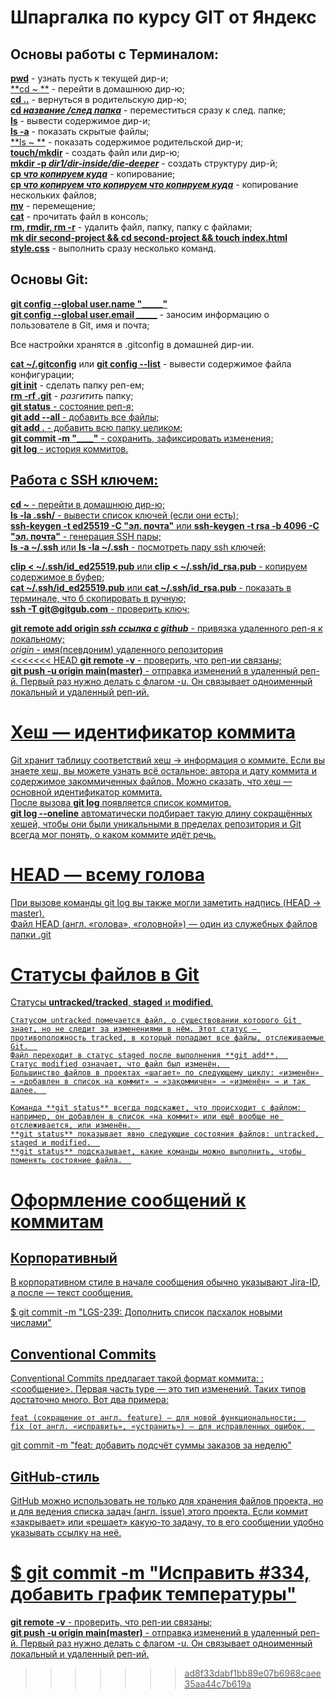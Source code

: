 # Шпаргалка по курсу GIT от Яндекс  


## Основы работы с Терминалом:  

<u>**pwd**</u> - узнать пусть к текущей дир-и;  
<u>**cd ~ **</u> - перейти в домашнюю дир-ю;  
<u>**cd ..**</u> - вернуться в родительскую дир-ю;  
<u>**cd _название /след папка_**</u> - переместиться сразу к след. папке;  
<u>**ls**</u> - вывести содержимое дир-и;  
<u>**ls -a**</u> - показать скрытые файлы;  
<u>**ls ~ **</u> - показать содержимое родительской дир-и;  
<u>**touch/mkdir**</u> - создать файл или дир-ю;  
<u>**mkdir -p _dir1/dir-inside/die-deeper_**</u> - создать структуру дир-й;  
<u>**cp _что копируем куда_**</u> - копирование;  
<u>**cp _что копируем что копируем что копируем куда_**</u> - копирование нескольких файлов;  
<u>**mv**</u> - перемещение;  
<u>**cat**</u> - прочитать файл в консоль;  
<u>**rm, rmdir, rm -r**</u> - удалить файл, папку, папку с файлами;  
<u>**mk dir second-project && cd second-project && touch index.html style.css**</u> - выполнить сразу несколько команд.  

## Основы Git:  

<u>**git config --global user.name "_____"**</u>   
<u>**git config --global user.email _____**</u> - заносим информацию о пользователе в Git, имя и почта;  

Все настройки хранятся в .gitconfig в домашней дир-ии.  

<u>**cat ~/.gitconfig**</u> или <u>**git config --list**</u> - вывести содержимое файла конфигурации;  
<u>**git init**</u> - сделать папку реп-ем;  
<u>**rm -rf .git**</u> - _разгитить_ папку;  
<u>**git status** - состояние реп-я;  
<u>**git add --all**</u> - добавить все файлы;  
<u>**git add .**</u> - добавить всю папку целиком;  
<u>**git commit -m "____"**</u> - сохранить, зафиксировать изменения;  
<u>**git log**</u> - история коммитов.  

## Работа с SSH ключем:  

<u>**cd ~**</u> - перейти в домашнюю дир-ю;  
<u>**ls -la .ssh/**</u> - вывести список ключей (если они есть);  
<u>**ssh-keygen -t ed25519 -C "эл. почта"**</u> или <u>**ssh-keygen -t rsa -b 4096 -C "эл. почта"**</u> - генерация SSH пары;  
<u>**ls -a ~/.ssh** или **ls -la ~/.ssh**</u> - посмотреть пару ssh ключей;  

<u>**clip < ~/.ssh/id_ed25519.pub**</u> или <u>**clip < ~/.ssh/id_rsa.pub**</u> - копируем содержимое в буфер;  
<u>**cat ~/.ssh/id_ed25519.pub**</u> или <u>**cat ~/.ssh/id_rsa.pub**</u> - показать в терминале, что б скопировать в ручную;  
<u>**ssh -T git@gitgub.com**</u> - проверить ключ;  


<u>**git remote add origin _ssh ссылка с github_**</u> - привязка удаленного реп-я к локальному;  
_origin_ - имя(псевдоним) удаленного репозитория  
<<<<<<< HEAD
**git remote -v** - проверить, что реп-ии связаны;  
**git push -u origin main(master)** - отправка изменений в удаленный реп-й. Первый раз нужно делать с флагом -u. Он связывает одноименный локальный и удаленный реп-ий.  

# Хеш — идентификатор коммита  

Git хранит таблицу соответствий хеш → информация о коммите. Если вы знаете хеш, вы можете узнать всё остальное: автора и дату коммита и содержимое закоммиченных файлов. Можно сказать, что хеш — основной идентификатор коммита.  
После вызова **git log** появляется список коммитов.  
**git log --oneline** автоматически подбирает такую длину сокращённых хешей, чтобы они были уникальными в пределах репозитория и Git всегда мог понять, о каком коммите идёт речь.  

# HEAD — всему голова  

При вызове команды git log вы также могли заметить надпись (HEAD -> master).  
Файл HEAD (англ. «голова», «головной») — один из служебных файлов папки .git  

# Статусы файлов в Git  

Статусы **untracked/tracked**, **staged** и **modified**.  

    Статусом untracked помечается файл, о существовании которого Git знает, но не следит за изменениями в нём. Этот статус — противоположность tracked, в который попадают все файлы, отслеживаемые Git.  
    Файл переходит в статус staged после выполнения **git add**.  
    Статус modified означает, что файл был изменён.  
    Большинство файлов в проектах «шагает» по следующему циклу: «изменён» → «добавлен в список на коммит» → «закоммичен» → «изменён» → и так далее.  

    Команда **git status** всегда подскажет, что происходит с файлом: например, он добавлен в список «на коммит» или ещё вообще не отслеживается, или изменён.  
    **git status** показывает явно следующие состояния файлов: untracked, staged и modified.  
    **git status** подсказывает, какие команды можно выполнить, чтобы поменять состояние файла.  

# Оформление сообщений к коммитам  

## Корпоративный  
В корпоративном стиле в начале сообщения обычно указывают Jira-ID, а после — текст сообщения.  

$ git commit -m "LGS-239: Дополнить список пасхалок новыми числами"  

## Conventional Commits  
Conventional Commits предлагает такой формат коммита: <type>: <сообщение>. Первая часть type — это тип изменений. Таких типов достаточно много. Вот два примера:  

    feat (сокращение от англ. feature) — для новой функциональности;  
    fix (от англ. «исправить», «устранить») — для исправленных ошибок.  

git commit -m "feat: добавить подсчёт суммы заказов за неделю"  

## GitHub-стиль  
GitHub можно использовать не только для хранения файлов проекта, но и для ведения списка задач (англ. issue) этого проекта. Если коммит «закрывает» или «решает» какую-то задачу, то в его сообщении удобно указывать ссылку на неё.  

$ git commit -m "Исправить #334, добавить график температуры"  
=======
<u>**git remote -v**</u> - проверить, что реп-ии связаны;  
<u>**git push -u origin main(master)**</u> - отправка изменений в удаленный реп-й. Первый раз нужно делать с флагом -u. Он связывает одноименный локальный и удаленный реп-ий.
>>>>>>> ad8f33dabf1bb89e07b6988caee35aa44c7b619a
